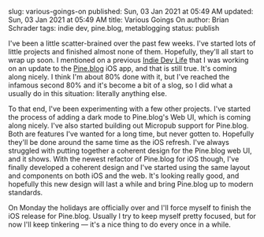 slug: various-goings-on
published: Sun, 03 Jan 2021 at 05:49 AM
updated: Sun, 03 Jan 2021 at 05:49 AM
title: Various Goings On
author: Brian Schrader
tags: indie dev, pine.blog, metablogging
status: publish

I've been a little scatter-brained over the past few weeks. I've started lots of little projects and finished almost none of them. Hopefully, they'll all start to wrap up soon. I mentioned on a previous [Indie Dev Life][1] that I was working on an update to the [Pine.blog][2] iOS app, and that is still true. It's coming along nicely. I think I'm about 80% done with it, but I've reached the infamous second 80% and it's become a bit of a slog, so I did what a usually do in this situation: literally anything else.

To that end, I've been experimenting with a few other projects. I've started the process of adding a dark mode to Pine.blog's Web UI, which is coming along nicely. I've also started building out Micropub support for Pine.blog. Both are features I've wanted for a long time, but never gotten to. Hopefully they'll be done around the same time as the iOS refresh. I've always struggled with putting together a coherent design for the Pine.blog web UI, and it shows. With the newest refactor of Pine.blog for iOS though, I've finally developed a coherent design and I've started using the same layout and components on both iOS and the web. It's looking really good, and hopefully this new design will last a while and bring Pine.blog up to modern standards.

On Monday the holidays are officially over and I'll force myself to finish the iOS release for Pine.blog. Usually I try to keep myself pretty focused, but for now I'll keep tinkering &mdash; it's a nice thing to do every once in a while.

[1]: https://indiedevlife.fm
[2]: https://pine.blog
